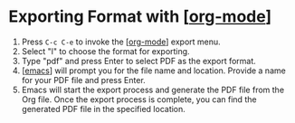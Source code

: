 # Exporting Format with [[org-mode]]

1. Press `C-c C-e` to invoke the [[org-mode]] export menu.
2. Select "l" to choose the format for exporting.
3. Type "pdf" and press Enter to select PDF as the export format.
4. [[emacs]] will prompt you for the file name and location. Provide a name for
   your PDF file and press Enter.
5. Emacs will start the export process and generate the PDF file from the Org
   file. Once the export process is complete, you can find the generated PDF file
   in the specified location.

[//begin]: # "Autogenerated link references for markdown compatibility"
[org-mode]: org-mode.md "Org Mode"
[emacs]: emacs.md "Emacs"
[//end]: # "Autogenerated link references"
